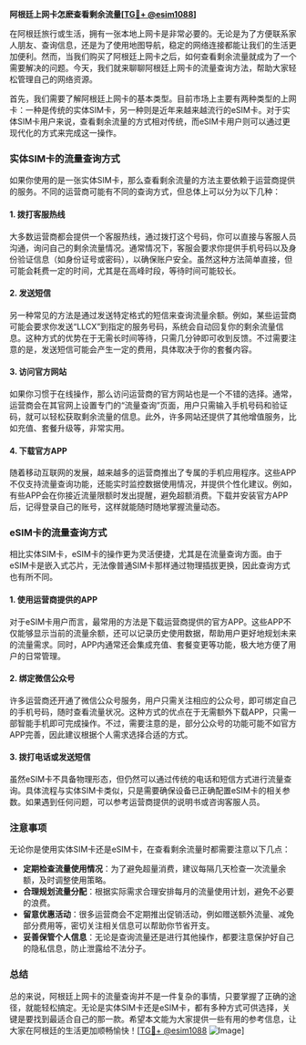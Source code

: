 **阿根廷上网卡怎麽查看剩余流量[[TG💪+ @esim1088](https://t.me/s/esim1088)]**

在阿根廷旅行或生活，拥有一张本地上网卡是非常必要的。无论是为了方便联系家人朋友、查询信息，还是为了使用地图导航，稳定的网络连接都能让我们的生活更加便利。然而，当我们购买了阿根廷上网卡之后，如何查看剩余流量就成为了一个需要解决的问题。今天，我们就来聊聊阿根廷上网卡的流量查询方法，帮助大家轻松管理自己的网络资源。

首先，我们需要了解阿根廷上网卡的基本类型。目前市场上主要有两种类型的上网卡：一种是传统的实体SIM卡，另一种则是近年来越来越流行的eSIM卡。对于实体SIM卡用户来说，查看剩余流量的方式相对传统，而eSIM卡用户则可以通过更现代化的方式来完成这一操作。

### 实体SIM卡的流量查询方式

如果你使用的是一张实体SIM卡，那么查看剩余流量的方法主要依赖于运营商提供的服务。不同的运营商可能有不同的查询方式，但总体上可以分为以下几种：

#### 1. **拨打客服热线**
   大多数运营商都会提供一个客服热线，通过拨打这个号码，你可以直接与客服人员沟通，询问自己的剩余流量情况。通常情况下，客服会要求你提供手机号码以及身份验证信息（如身份证号或密码），以确保账户安全。虽然这种方法简单直接，但可能会耗费一定的时间，尤其是在高峰时段，等待时间可能较长。

#### 2. **发送短信**
   另一种常见的方法是通过发送特定格式的短信来查询流量余额。例如，某些运营商可能会要求你发送“LLCX”到指定的服务号码，系统会自动回复你的剩余流量信息。这种方式的优势在于无需长时间等待，只需几分钟即可收到反馈。不过需要注意的是，发送短信可能会产生一定的费用，具体取决于你的套餐内容。

#### 3. **访问官方网站**
   如果你习惯于在线操作，那么访问运营商的官方网站也是一个不错的选择。通常，运营商会在其官网上设置专门的“流量查询”页面，用户只需输入手机号码和验证码，就可以轻松获取剩余流量的信息。此外，许多网站还提供了其他增值服务，比如充值、套餐升级等，非常实用。

#### 4. **下载官方APP**
   随着移动互联网的发展，越来越多的运营商推出了专属的手机应用程序。这些APP不仅支持流量查询功能，还能实时监控数据使用情况，并提供个性化建议。例如，有些APP会在你接近流量限额时发出提醒，避免超额消费。下载并安装官方APP后，记得登录自己的账号，这样就能随时随地掌握流量动态。

### eSIM卡的流量查询方式

相比实体SIM卡，eSIM卡的操作更为灵活便捷，尤其是在流量查询方面。由于eSIM卡是嵌入式芯片，无法像普通SIM卡那样通过物理插拔更换，因此查询方式也有所不同。

#### 1. **使用运营商提供的APP**
   对于eSIM卡用户而言，最常用的方法是下载运营商提供的官方APP。这些APP不仅能够显示当前的流量余额，还可以记录历史使用数据，帮助用户更好地规划未来的流量需求。同时，APP内通常还会集成充值、套餐变更等功能，极大地方便了用户的日常管理。

#### 2. **绑定微信公众号**
   许多运营商还开通了微信公众号服务，用户只需关注相应的公众号，即可绑定自己的手机号码，随时查看流量状况。这种方式的优点在于无需额外下载APP，只需一部智能手机即可完成操作。不过，需要注意的是，部分公众号的功能可能不如官方APP完善，因此建议根据个人需求选择合适的方式。

#### 3. **拨打电话或发送短信**
   虽然eSIM卡不具备物理形态，但仍然可以通过传统的电话和短信方式进行流量查询。具体流程与实体SIM卡类似，只是需要确保设备已正确配置eSIM卡的相关参数。如果遇到任何问题，可以参考运营商提供的说明书或咨询客服人员。

### 注意事项

无论你是使用实体SIM卡还是eSIM卡，在查看剩余流量时都需要注意以下几点：

- **定期检查流量使用情况**：为了避免超量消费，建议每隔几天检查一次流量余额，及时调整使用策略。
- **合理规划流量分配**：根据实际需求合理安排每月的流量使用计划，避免不必要的浪费。
- **留意优惠活动**：很多运营商会不定期推出促销活动，例如赠送额外流量、减免部分费用等，密切关注相关信息可以帮助你节省开支。
- **妥善保管个人信息**：无论是查询流量还是进行其他操作，都要注意保护好自己的隐私信息，防止泄露给不法分子。

### 总结

总的来说，阿根廷上网卡的流量查询并不是一件复杂的事情，只要掌握了正确的途径，就能轻松搞定。无论是实体SIM卡还是eSIM卡，都有多种方式可供选择，关键是要找到最适合自己的那一款。希望本文能为大家提供一些有用的参考信息，让大家在阿根廷的生活更加顺畅愉快！[[TG💪+ @esim1088](https://t.me/s/esim1088) ![Image](https://i.postimg.cc/4NQfJmqS/Snipaste-2025-05-13-00-14-12.png)]